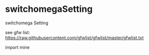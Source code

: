 # switchomegaSetting
switchomega Setting

see gfw list:
https://raw.githubusercontent.com/gfwlist/gfwlist/master/gfwlist.txt

import mine 

